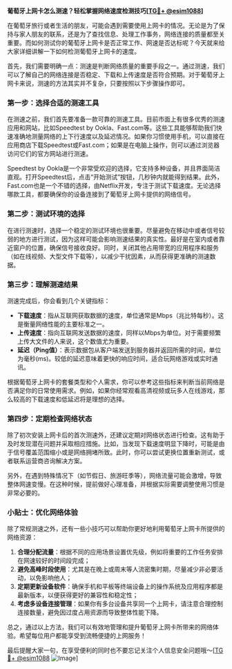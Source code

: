 **葡萄牙上网卡怎么测速？轻松掌握网络速度检测技巧[[TG💪+ @esim1088](https://t.me/s/esim1088)]**

在葡萄牙旅行或者生活的朋友，可能会遇到需要使用上网卡的情况。无论是为了保持与家人朋友的联系，还是为了查找信息、处理工作事务，网络连接的质量都至关重要。而如何测试你的葡萄牙上网卡是否正常工作、网速是否达标呢？今天就来给大家详细讲解一下如何检测葡萄牙上网卡的速度。

首先，我们需要明确一点：测速是判断网络质量的重要手段之一。通过测速，我们可以了解自己的网络连接是否稳定、下载和上传速度是否符合预期。对于葡萄牙上网卡来说，测速的方法其实并不复杂，只要按照以下步骤操作即可。

### 第一步：选择合适的测速工具

在测速之前，我们首先要准备一款可靠的测速工具。目前市面上有很多优秀的测速应用和网站，比如Speedtest by Ookla、Fast.com等。这些工具能够帮助我们快速准确地测量网络的上下行速度以及延迟情况。如果你习惯使用手机，可以直接在应用商店下载Speedtest或Fast.com；如果是在电脑上操作，则可以通过浏览器访问它们的官方网站进行测速。

Speedtest by Ookla是一个非常受欢迎的选择，它支持多种设备，并且界面简洁直观。打开Speedtest后，点击“开始测试”按钮，几秒钟内就能得到结果。此外，Fast.com也是一个不错的选择，由Netflix开发，专注于测试下载速度。无论选择哪款工具，都要确保你的设备连接到了葡萄牙上网卡提供的网络信号。

### 第二步：测试环境的选择

在进行测速时，选择一个稳定的测试环境也很重要。尽量避免在移动中或者信号较弱的地方进行测试，因为这样可能会影响测速结果的真实性。最好是在室内或者靠近窗户的位置，确保信号接收良好。同时，关闭其他占用带宽的应用程序和服务（如在线视频、大型文件下载等），以减少干扰因素，从而获得更准确的测速数据。

### 第三步：理解测速结果

测速完成后，你会看到几个关键指标：

- **下载速度**：指从互联网获取数据的速度，单位通常是Mbps（兆比特每秒）。这是衡量网络性能的主要标准之一。
- **上传速度**：指向互联网发送数据的速度，同样以Mbps为单位。对于需要频繁上传大文件的人来说，这个数值尤为重要。
- **延迟（Ping值）**：表示数据包从客户端发送到服务器并返回所需的时间，单位为毫秒(ms)。较低的延迟意味着更快的响应时间，适合玩网络游戏或实时通讯。

根据葡萄牙上网卡的套餐类型和个人需求，你可以参考这些指标来判断当前网络是否满足你的日常使用需求。例如，如果你经常观看高清视频或玩多人在线游戏，那么较高的下载速度和低延迟将是理想的选择。

### 第四步：定期检查网络状态

除了初次安装上网卡后的首次测速外，还建议定期对网络状态进行检查。这有助于及时发现潜在问题并采取相应措施。比如，当发现下载速度明显下降时，可能是由于信号覆盖范围缩小或是网络拥堵所致。此时，你可以尝试更换位置重新测试，或者联系运营商咨询解决方案。

另外，在遇到特殊情况下（如节假日、旅游旺季等），网络流量可能会激增，导致整体网速变慢。在这种时候，提前做好心理准备，并根据实际需要调整使用习惯是非常必要的。

### 小贴士：优化网络体验

除了常规测速之外，还有一些小技巧可以帮助你更好地利用葡萄牙上网卡所提供的网络资源：

1. **合理分配流量**：根据不同的应用场景设置优先级，例如将重要的工作任务安排在网速较好的时间段完成；
2. **避免高峰时段使用**：尤其是在晚上或周末等人流密集时期，尽量减少非必要活动，以免影响他人；
3. **定期更新设备软件**：确保手机和平板等终端设备上的操作系统及应用程序都是最新版本，以便获得更好的兼容性和稳定性；
4. **考虑多设备连接管理**：如果你有多台设备共享同一个上网卡，请注意合理控制连接数量，避免因过度占用资源而导致整体性能下降。

总之，通过以上方法，我们可以有效地管理和提升葡萄牙上网卡所带来的网络体验。希望每位用户都能享受到流畅便捷的上网服务！

最后提醒大家一句，在享受便利的同时也不要忘记关注个人信息安全问题哦～[[TG💪+ @esim1088](https://t.me/s/esim1088) ![Image](https://i.postimg.cc/4NQfJmqS/Snipaste-2025-05-13-00-14-12.png)]